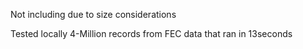 Not including due to size considerations

Tested locally 4-Million records from FEC data that ran in 13seconds
